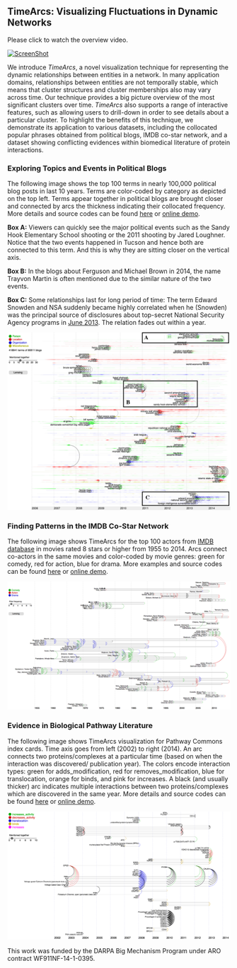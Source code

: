 ## TimeArcs: Visualizing Fluctuations in Dynamic Networks
Please click to watch the overview video.

[![ScreenShot](http://www.cs.uic.edu/~tdang/TimeArcs/EuroVis2016/VideoTeaser.png)](http://www.cs.uic.edu/~tdang/TimeArcs/EuroVis2016/TimeArcs_Dang_EuroVis2016.mp4)

We introduce *TimeArcs*, a novel visualization technique for representing the dynamic relationships between entities in a network. In many application domains, relationships between entities are not temporally stable, which means that cluster structures and cluster memberships also may vary across time. Our technique provides a big picture overview of the most significant clusters over time. *TimeArcs* also supports a range of interactive features, such as allowing users to drill-down in order to see details about a particular cluster. To highlight the benefits of this technique, we demonstrate its application to various datasets, including the collocated popular phrases obtained from political blogs, IMDB co-star network, and  a dataset showing conflicting evidences within biomedical literature of protein interactions.  

### Exploring Topics and Events in Political Blogs
The following image shows the top 100 terms in nearly 100,000 political blog posts in last 10 years. Terms are color-coded by category as depicted on the top left. Terms appear together in political blogs are brought closer and connected by arcs the thickness indicating their collocated frequency. More details and source codes can be found [here](https://github.com/CreativeCodingLab/TimeArcs/tree/master/Text) or [online demo](http://www2.cs.uic.edu/~tdang/TimeArcs/Text/).

**Box A:** Viewers can quickly see the major political events such as the Sandy Hook Elementary School shooting or the 2011 shooting by Jared Loughner. Notice that the two events happened in Tucson and hence both are connected to this term. And this is why they are sitting closer on the vertical axis. 

**Box B:** In the blogs about Ferguson and Michael Brown in 2014, the name Trayvon Martin is often mentioned due to the similar nature of the two events. 

**Box C:** Some relationships last for long period of time: The term Edward Snowden and NSA suddenly became highly correlated when he (Snowden) was the principal source of disclosures about top-secret National Security Agency programs in [June 2013](https://www.washingtonpost.com/politics/intelligence-leaders-push-back-on-leakers-media/2013/06/09/fff80160-d122-11e2-a73e-826d299ff459_story.html). The relation fades out within a year.

![ScreenShot](https://github.com/CreativeCodingLab/TimeArcs/blob/master/Text/images/PoliticalBlogs1.png)

### Finding Patterns in the IMDB Co-Star Network
The following image shows TimeArcs for the top 100 actors from [IMDB database](http://www.imdb.com/interfaces) in movies rated 8 stars or higher from 1955 to 2014. Arcs connect co-actors in the same movies and color-coded by movie genres: green for comedy, red for action, blue for drama. More examples and source codes can be found [here](https://github.com/CreativeCodingLab/TimeArcs/tree/master/VIS) or [online demo](http://www2.cs.uic.edu/~tdang/TimeArcs/IMDB/).

![ScreenShot](https://github.com/CreativeCodingLab/TimeArcs/blob/master/VIS/images/IMDB1.png)

### Evidence in Biological Pathway Literature
The following image shows TimeArcs visualization for Pathway Commons index cards. Time axis goes from left (2002) to right (2014). An arc connects two proteins/complexes at a particular time (based on when the interaction was discovered/ publication year). The colors encode interaction types: green for adds_modification, red for removes_modification, blue for translocation, orange for binds, and pink for increases. A black (and usually thicker) arc indicates multiple interactions between two proteins/complexes which are discovered in the same year. More details and source codes can be found [here](https://github.com/CreativeCodingLab/TimeArcs/tree/master/IndexCards) or [online demo](http://www2.cs.uic.edu/~tdang/TimeArcs/IndexCards/).

![ScreenShot](https://github.com/CreativeCodingLab/TimeArcs/blob/master/IndexCards/images/PC1.png)


This work was funded by the DARPA Big Mechanism Program under ARO contract WF911NF-14-1-0395.


 